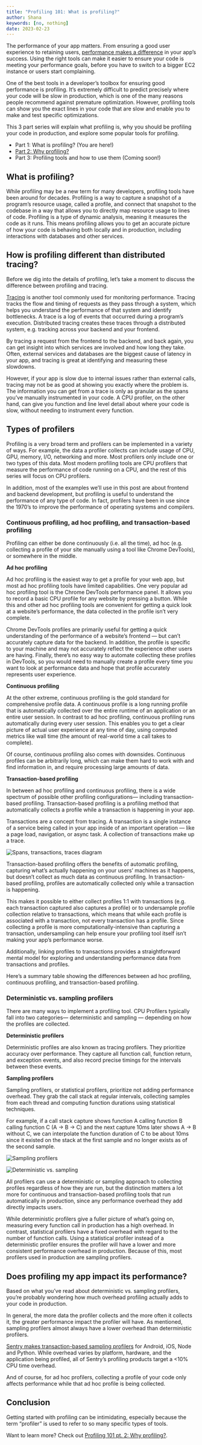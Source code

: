 ```yaml
---
title: "Profiling 101: What is profiling?"
author: Shana
keywords: [no, nothing]
date: 2023-02-23
---
```



The performance of your app matters. From ensuring a good user experience to retaining users, [performance makes a difference](https://web.dev/why-speed-matters/) in your app’s success. Using the right tools can make it easier to ensure your code is meeting your performance goals, before you have to switch to a bigger EC2 instance or users start complaining.

One of the best tools in a developer’s toolbox for ensuring good performance is profiling. It’s extremely difficult to predict precisely where your code will be slow in production, which is one of the many reasons people recommend against premature optimization. However, profiling tools can show you the exact lines in your code that are slow and enable you to make and test specific optimizations.

This 3 part series will explain what profiling is, why you should be profiling your code in production, and explore some popular tools for profiling.

- Part 1: What is profiling? (You are here!)
- [Part 2: Why profiling?](../posts/profiling-101-pt-2.html)
- Part 3: Profiling tools and how to use them (Coming soon!)

## What is profiling?

While profiling may be a new term for many developers, profiling tools have been around for decades. Profiling is a way to capture a snapshot of a program’s resource usage, called a profile, and connect that snapshot to the codebase in a way that allows you to directly map resource usage to lines of code. Profiling is a type of dynamic analysis, meaning it measures the code as it runs. This means profiling allows you to get an accurate picture of how your code is behaving both locally and in production, including interactions with databases and other services.

## How is profiling different than distributed tracing?

Before we dig into the details of profiling, let’s take a moment to discuss the difference between profiling and tracing.

[Tracing](https://docs.sentry.io/product/sentry-basics/tracing/distributed-tracing/) is another tool commonly used for monitoring performance. Tracing tracks the flow and timing of requests as they pass through a system, which helps you understand the performance of that system and identify bottlenecks. A trace is a log of events that occurred during a program’s execution. Distributed tracing creates these traces through a distributed system, e.g. tracking across your backend and your frontend.

By tracing a request from the frontend to the backend, and back again, you can get insight into which services are involved and how long they take. Often, external services and databases are the biggest cause of latency in your app, and tracing is great at identifying and measuring these slowdowns.

However, if your app is slow due to internal issues rather than external calls, tracing may not be as good at showing you exactly where the problem is. The information you can get from a trace is only as granular as the spans you’ve manually instrumented in your code. A CPU profiler, on the other hand, can give you function and line level detail about where your code is slow, without needing to instrument every function.

## Types of profilers

Profiling is a very broad term and profilers can be implemented in a variety of ways. For example, the data a profiler collects can include usage of CPU, GPU, memory, I/O, networking and more. Most profilers only include one or two types of this data. Most modern profiling tools are CPU profilers that measure the performance of code running on a CPU, and the rest of this series will focus on CPU profilers.

In addition, most of the examples we’ll use in this post are about frontend and backend development, but profiling is useful to understand the performance of any type of code. In fact, profilers have been in use since the 1970’s to improve the performance of operating systems and compilers.

### Continuous profiling, ad hoc profiling, and transaction-based profiling

Profiling can either be done continuously (i.e. all the time), ad hoc (e.g. collecting a profile of your site manually using a tool like Chrome DevTools), or somewhere in the middle.

**Ad hoc profiling**

Ad hoc profiling is the easiest way to get a profile for your web app, but most ad hoc profiling tools have limited capabilities. One very popular ad hoc profiling tool is the Chrome DevTools performance panel. It allows you to record a basic CPU profile for any website by pressing a button. While this and other ad hoc profiling tools are convenient for getting a quick look at a website’s performance, the data collected in the profile isn’t very complete.

Chrome DevTools profiles are primarily useful for getting a quick understanding of the performance of a website’s frontend — but can’t accurately capture data for the backend. In addition, the profile is specific to your machine and may not accurately reflect the experience other users are having. Finally, there’s no easy way to automate collecting these profiles in DevTools, so you would need to manually create a profile every time you want to look at performance data and hope that profile accurately represents user experience.

**Continuous profiling**

At the other extreme, continuous profiling is the gold standard for comprehensive profile data. A continuous profile is a long running profile that is automatically collected over the entire runtime of an application or an entire user session. In contrast to ad hoc profiling, continuous profiling  runs automatically during every user session. This enables you to get a clear picture of actual user experience at any time of day, using computed metrics like wall time (the amount of real-world time a call takes to complete).

Of course, continuous profiling also comes with downsides. Continuous profiles can be arbitrarily long, which can make them hard to work with and find information in, and require processing large amounts of data.

**Transaction-based profiling**

In between ad hoc profiling and continuous profiling, there is a wide spectrum of possible other profiling configurations—  including transaction-based profiling. Transaction-based profiling is a profiling method that automatically collects a profile while a transaction is happening in your app.

Transactions are a concept from tracing. A transaction is a single instance of a service being called in your app inside of an important operation — like a page load, navigation, or async task. A collection of transactions make up a trace.

![Spans, transactions, traces diagram](../images/profiling101-1-1.png)

Transaction-based profiling offers the benefits of automatic profiling, capturing what’s actually happening on your users’ machines as it happens, but doesn’t collect as much data as continuous profiling. In transaction-based profiling, profiles are automatically collected only while a transaction is happening.

This makes it possible to either collect profiles 1:1 with transactions (e.g. each transaction captured also captures a profile) or to undersample profile collection relative to transactions, which means that while each profile is associated with a transaction, not every transaction has a profile. Since collecting a profile is more computationally-intensive than capturing a transaction, undersampling can help ensure your profiling tool itself isn’t making your app’s performance worse.

Additionally, linking profiles to transactions provides a straightforward mental model for exploring and understanding performance data from transactions and profiles.

Here’s a summary table showing the differences between ad hoc profiling, continuous profiling, and transaction-based profiling.

### Deterministic vs. sampling profilers

There are many ways to implement a profiling tool. CPU Profilers typically fall into two categories— deterministic and sampling — depending on how the profiles are collected.

**Deterministic profilers**

Deterministic profiles are also known as tracing profilers. They prioritize accuracy over performance. They capture all function call, function return, and exception events, and also record precise timings for the intervals between these events.

**Sampling profilers**

Sampling profilers, or statistical profilers, prioritize not adding performance overhead. They grab the call stack at regular intervals, collecting samples from each thread and computing function durations using statistical techniques.

For example, if a call stack capture shows function A calling function B calling function C (A → B → C) and the next capture 10ms later shows A → B without C, we can interpolate the function duration of C to be about 10ms since it existed on the stack at the first sample and no longer exists as of the second sample.

![Sampling profilers](../images/profiling101-1-2.png)

![Deterministic vs. sampling](../images/profiling101-1-3.png)

All profilers can use a deterministic or sampling approach to collecting profiles regardless of how they are run, but the distinction matters a lot more for continuous and transaction-based profiling tools that run automatically in production, since any performance overhead they add directly impacts users.

While deterministic profilers give a fuller picture of what’s going on, measuring every function call in production has a high overhead. In contrast, statistical profilers have a fixed overhead with regard to the number of function calls. Using a statistical profiler instead of a deterministic profiler ensures the profiler will have a lower and more consistent performance overhead in production. Because of this, most profilers used in production are sampling profilers.

## Does profiling my app impact its performance?

Based on what you’ve read about deterministic vs. sampling profilers, you’re probably wondering how much overhead profiling actually adds to your code in production.

In general, the more data the profiler collects and the more often it collects it, the greater performance impact the profiler will have. As mentioned, sampling profilers almost always have a lower overhead than deterministic profilers.

[Sentry makes transaction-based sampling profilers](https://docs.sentry.io/product/profiling/) for Android, iOS, Node and Python. While overhead varies by platform, hardware, and the application being profiled, all of Sentry’s profiling products target a <10% CPU time overhead.

And of course, for ad hoc profilers, collecting a profile of your code only affects performance while that ad hoc profile is being collected.

## Conclusion

Getting started with profiling can be intimidating, especially because the term “profiler” is used to refer to so many specific types of tools.

Want to learn more? Check out [Profiling 101 pt. 2: Why profiling?](../posts/profiling-101-pt-2.html).
